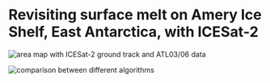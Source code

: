 # Revisiting surface melt on Amery Ice Shelf, East Antarctica, with ICESat-2

![area map with ICESat-2 ground track and ATL03/06 data](https://github.com/fliphilipp/ameryMeltLakesICESat2/blob/master/figs/Fig1_amery_melt_map_photons.png)

![comparison between different algorithms](https://github.com/fliphilipp/ameryMeltLakesICESat2/blob/master/figs/Fig2_amery_melt_comparison.png)
